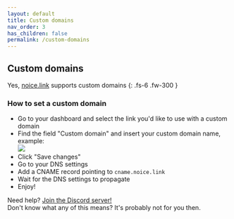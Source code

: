 ```yaml
---
layout: default
title: Custom domains
nav_order: 3
has_children: false
permalink: /custom-domains
---
```


## Custom domains
Yes, [noice.link](https://noice.link) supports custom domains
{: .fs-6 .fw-300 }

### How to set a custom domain
- Go to your dashboard and select the link you'd like to use with a custom domain
- Find the field "Custom domain" and insert your custom domain name, example:\
![](https://ur-mom.is-ne.at/rq3Cch.png)
- Click "Save changes"
- Go to your DNS settings
- Add a CNAME record pointing to `cname.noice.link`
- Wait for the DNS settings to propagate
- Enjoy!

Need help? [Join the Discord server!](https://noice.link/discord)\
Don't know what any of this means? It's probably not for you then.
